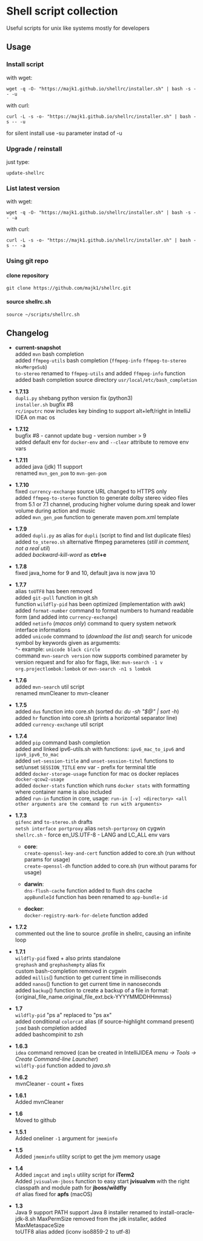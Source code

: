# Shell script collection

Useful scripts for unix like systems mostly for developers

## Usage

### Install script

with wget:

```shell
wget -q -O- "https://majk1.github.io/shellrc/installer.sh" | bash -s -- -u
```

with curl:

```shell
curl -L -s -o- "https://majk1.github.io/shellrc/installer.sh" | bash -s -- -u
```

for silent install use -su parameter instad of -u

### Upgrade / reinstall

just type:

```shell
update-shellrc
```

### List latest version

with wget:

```shell
wget -q -O- "https://majk1.github.io/shellrc/installer.sh" | bash -s -- -a
```

with curl:

```shell
curl -L -s -o- "https://majk1.github.io/shellrc/installer.sh" | bash -s -- -a
```

### Using git repo

#### clone repository

```shell
git clone https://github.com/majk1/shellrc.git
```

#### source shellrc.sh  

```shell
source ~/scripts/shellrc.sh
```

## Changelog

- **current-snapshot**  
  added `mvn` bash completion  
  added `ffmpeg-utils` bash completion (`ffmpeg-info` `ffmpeg-to-stereo` `mkvMergeSub`)  
  `to-stereo` renamed to `ffmpeg-utils` and added `ffmpeg-info` function  
  added bash completion source directory `usr/local/etc/bash_completion`  

- **1.7.13**  
  `dupli.py` shebang python version fix (python3)  
  `installer.sh` bugfix #8  
  `rc/inputrc` now includes key binding to support alt+left/right in IntelliJ IDEA on mac os  

- **1.7.12**  
  bugfix #8 - cannot update bug - version number > 9  
  added default env for `docker-env`  and `--clear` attribute to remove env vars  

- **1.7.11**  
  added java (jdk) 11 support  
  renamed `mvn_gen_pom` to `mvn-gen-pom`   

- **1.7.10**  
  fixed `currency-exchange` source URL changed to HTTPS only  
  added `ffmpeg-to-stereo` function to generate dolby stereo video files from 5.1 or 7.1 channel,
  producing higher volume during speak and lower volume during action and music  
  added `mvn_gen_pom` function to generate maven pom.xml template

- **1.7.9**  
  added `dupli.py` as alias for `dupli` (script to find and list duplicate files)  
  added `to_stereo.sh` alternative ffmpeg parameteres (*still in comment, not a real util*)  
  added *backward-kill-word* as **ctrl+e**  

- **1.7.8**  
  fixed java_home for 9 and 10, default java is now java 10  

- **1.7.7**  
  alias `toUTF8` has been removed  
  added `git-pull` function in git.sh  
  function `wildfly-pid` has been optimized (implementation with awk)  
  added `format-number` command to format numbers to humand readable form (and added into `currency-exchange`)  
  added `netinfo` (*macos only*) command to query system network interface informations  
  added `unicode` command to (*download the list and*) search for unicode symbol by keywords given as argumemts:  
  ^- example: `unicode black circle`  
  command `mvn-search version` now supports combined parameter by version request and
  for also for flags, like: `mvn-search -1 v org.projectlombok:lombok` or `mvn-search -n1 s lombok`  

- **1.7.6**  
  added `mvn-search` util script  
  renamed mvnCleaner to mvn-cleaner  

- **1.7.5**  
  added `dus` function into core.sh (sorted du: *du -sh "$@" | sort -h*)  
  added `hr` function into core.sh (prints a horizontal separator line)  
  added `currency-exchange` util script  

- **1.7.4**  
  added `pip` command bash completion  
  added and linked ipv6-utils.sh with functions: `ipv6_mac_to_ipv6` and `ipv6_ipv6_to_mac`  
  added `set-session-title` and `unset-session-titel` functions to set/unset `SESSION_TITLE` env var - prefix for terminal title  
  added `docker-storage-usage` function for mac os docker replaces `docker-qcow2-usage`  
  added `docker-stats` function which runs `docker stats` with formatting where container name is also included  
  added `run-in` function in core, usage: `run-in [-v] <directory> <all other arguments are the command to run with arguments>`  

- **1.7.3**  
  `gifenc` and `to-stereo.sh` drafts  
  `netsh interface portproxy` alias `netsh-portproxy` on cygwin  
  `shellrc.sh` - force en_US.UTF-8 - LANG and LC_ALL env vars  

  - **core**:  
    `create-openssl-key-and-cert` function added to core.sh (run without params for usage)  
    `create-openssl-dh` function added to core.sh (run without params for usage)  

  - **darwin**:  
    `dns-flush-cache` function added to flush dns cache  
    `appBundleId` function has been renamed to `app-bundle-id`  

  - **docker**:  
    `docker-registry-mark-for-delete` function added  

- **1.7.2**  
  commented out the line to source .profile in shellrc, causing an infinite loop

- **1.7.1**  
  `wildfly-pid` fixed + also prints standalone  
  `grephash` and `grephashempty` alias fix  
  custom bash-completion removed in cygwin  
  added `millis`() function to get current time in milliseconds  
  added `nanos`() function to get current time in nanoseconds  
  added `backup`() function to create a backup of a file in format: {original_file_name.original_file_ext.bck-YYYYMMDDHHmmss}  

- **1.7**  
  `wildfly-pid` "ps a" replaced to "ps ax"  
  added conditional `colorcat` alias (if source-highlight command present)  
  `jcmd` bash completion added  
  added bashcompinit to zsh  

- **1.6.3**  
  `idea` command removed (can be created in IntelliJIDEA *menu -> Tools -> Create Command-line Launcher*)  
  `wildfly-pid` function added to *java.sh*  

- **1.6.2**  
  mvnCleaner - count + fixes

- **1.6.1**  
  Added mvnCleaner

- **1.6**  
  Moved to github  

- **1.5.1**  
  Added oneliner `-1` argument for `jmeminfo`

- **1.5**  
  Added `jmeminfo` utility script to get the jvm memory usage

- **1.4**  
  Added `imgcat` and `imgls` utility script for **iTerm2**  
  Added `jvisualvm-jboss` function to easy start **jvisualvm** with the right classpath and module path for **jboss/wildfly**  
  `df` alias fixed for **apfs** (macOS)  

- **1.3**  
  Java 9 support PATH support
  Java 8 installer renamed to install-oracle-jdk-8.sh
  MaxPermSize removed from the jdk installer, added MaxMetaspaceSize  
  toUTF8 alias added (iconv iso8859-2 to utf-8)
